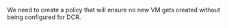 We need to create a policy that will ensure no new VM gets created without being configured for DCR.
